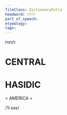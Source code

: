 ```yaml
---
fileClass: DictionaryEntry
headword: לוחות
part_of_speech: 
etymology: 
tags: 
---
```

לוחות

CENTRAL
========

HASIDIC
=======
= AMERICA = 

/ˈliːxəs/